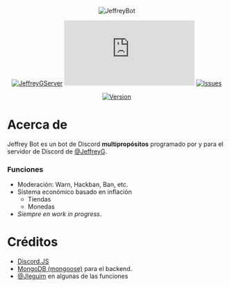 <div align="center">

  <!---[![LastUpdate](https://media.discordapp.net/attachments/485191462422577182/870102754004189194/itsdark.png)](https://discord.gg/fJvVgkN)--->
  
  ![JeffreyBot](https://cdn.discordapp.com/avatars/523199905964097536/ee1c3c19b16259f8c2ba5820803c34a1.webp?size=300)
  
  [![JeffreyGServer](https://img.shields.io/discord/447797737216278528.svg?label=Discord&logo=Discord&color=%235865F2&style=for-the-badge)](https://discord.gg/fJvVgkN)
  [![DiscordJS](https://img.shields.io/github/package-json/dependency-version/devjeffreyg/jeffreybot/discord.js?style=for-the-badge&color=%235865F2)](https://npmjs.com/package/discord.js)
  [![Issues](https://img.shields.io/github/issues-raw/devjeffreyg/jeffreybot?style=for-the-badge)](https://github.com/DevJeffreyG/JeffreyBot/issues?q=is%3Aissue+is%3Aopen)

  [![Version](https://img.shields.io/github/package-json/v/devjeffreyg/jeffreybot?style=for-the-badge)](https://github.com/DevJeffreyG/JeffreyBot)

</div>

# Acerca de
Jeffrey Bot es un bot de Discord **multipropósitos** programado por y para el servidor de Discord de [@JeffreyG](https://github.com/DevJeffreyG).

### Funciones
- Moderación: Warn, Hackban, Ban, etc.
- Sistema económico basado en inflación
  - Tiendas
  - Monedas
- _Siempre en work in progress_.

# Créditos
- [Discord.JS](https://github.com/discordjs/discord.js)
- [MongoDB (mongoose)](https://www.mongodb.com) para el backend.
- [@Jleguim](https://github.com/Jleguim/) en algunas de las funciones
